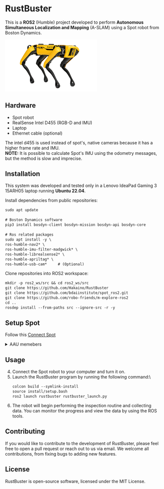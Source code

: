 # RustBuster
This is a **ROS2** (Humble) project developed to perform **Autonomous Simultaneous Localization and Mapping** (A-SLAM) using a Spot robot from Boston Dynamics.

<img src="spot.png" alt="drawing" width="300"/>

<!---## Motivation
Offshore oil platforms are critical infrastructure that must be maintained to ensure their safety and longevity. Regular inspections are required to identify and address any signs of corrosion or other forms of degradation. However, these inspections can be dangerous and time-consuming for human inspectors, making it difficult to perform regular, thorough checks.
RustBuster was created to address this challenge by providing a safe, efficient, and automated solution for inspecting offshore oil platforms. The Spot robot is able to access difficult-to-reach areas and collect data on the condition of the platform, making it possible to perform regular and comprehensive inspections.
to inspect offshore oil platforms for rust and other forms of corrosion.--->

## Hardware
 * Spot robot
 * RealSense Intel D455 (RGB-D and IMU)
 * Laptop
 * Ethernet cable (optional)

The intel d455 is used instead of spot's, native cameras because it has a higher frame rate and IMU.\
**NOTE:** It is possible to calculate Spot's IMU using the odometry messages, but the method is slow and imprecise.

## Installation
This system was developed and tested only in a Lenovo IdeaPad Gaming 3 15ARH05 laptop running **Ubuntu 22.04**. 

Install dependencies from public repositories:
   ```
   sudo apt update
   
   # Boston Dynamics software
   pip3 install bosdyn-client bosdyn-mission bosdyn-api bosdyn-core
   
   # Ros related packages
   sudo apt install -y \
   ros-humble-nav2* \
   ros-humble-imu-filter-madgwick* \
   ros-humble-librealsense2* \
   ros-humble-apriltag* \
   ros-humble-usb-cam*     # (Optional)
   ```
   
Clone repositories into ROS2 workspace:
   ```
   mkdir -p ros2_ws/src && cd ros2_ws/src 
   git clone https://github.com/Hakaino/RustBuster
   git clone https://github.com/bdaiinstitute/spot_ros2.git
   git clone https://github.com/robo-friends/m-explore-ros2
   cd ..
   rosdep install --from-paths src --ignore-src -r -y 
   ```

## Setup Spot
Follow this [Connect Spot](https://support.bostondynamics.com/s/article/Spot-network-setup#ConnecttoSpotviaDirectEthernet)

<details>
<summary>AAU memebers</summary>
<br>
I developed this project as a student at Aalborg University (AAU).
Contact Frank Rasmussen (fhr@es.aau.dk) to get access to a robot.
</details>

## Usage
4. Connect the Spot robot to your computer and turn it on.
5. Launch the RustBuster program by running the following command:\
   ```
   colcon build --symlink-install
   source install/setup.bash
   ros2 launch rustbuster rustbuster_launch.py
   ```
6. The robot will begin performing the inspection routine and collecting data. You can monitor the progress and view the data by using the ROS tools.

## Contributing

If you would like to contribute to the development of RustBuster, please feel free to open a pull request or reach out to us via email. We welcome all contributions, from fixing bugs to adding new features.
## License

RustBuster is open-source software, licensed under the MIT License.